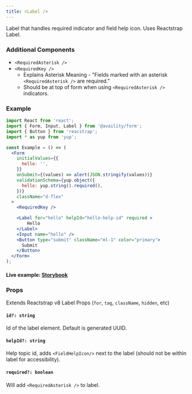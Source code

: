 ```yaml
---
title: <Label />
---
```


Label that handles required indicator and field help icon. Uses Reactstrap Label.

### Additional Components

- `<RequiredAsterisk />`
- `<RequiredKey />`
  - Explains Asterisk Meaning - "Fields marked with an asterisk `<RequiredAsterisk />` are required."
  - Should be at top of form when using `<RequiredAsterisk />` indicators.

### Example

```jsx
import React from 'react';
import { Form, Input, Label } from '@availity/form';
import { Button } from 'reacstrap';
import * as yup from 'yup';

const Example = () => (
  <Form
    initialValues={{
      hello: '',
    }}
    onSubmit={(values) => alert(JSON.stringify(values))}
    validationSchema={yup.object({
      hello: yup.string().required(),
    })}
    className="d-flex"
  >
    <RequiredKey />

    <Label for="hello" helpId="hello-help-id" required >
        Hello
    </Label>
    <Input name="hello" />
    <Button type="submit" className="ml-1" color="primary">
      Submit
    </Button>
  </Form>
);
```

#### Live example: [Storybook](https://availity.github.io/availity-react/storybook/?path=/story/formik-form--label)

### Props

Extends Reactstrap v8 Label Props (`for`, `tag`, `className`, `hidden`, etc)

#### `id?: string`

Id of the label element. Default is generated UUID.

#### `helpId?: string`

Help topic id, adds `<FieldHelpIcon/>` next to the label (should not be within label for accessibility).

#### `required?: boolean`

Will add `<RequiredAsterisk />` to label.